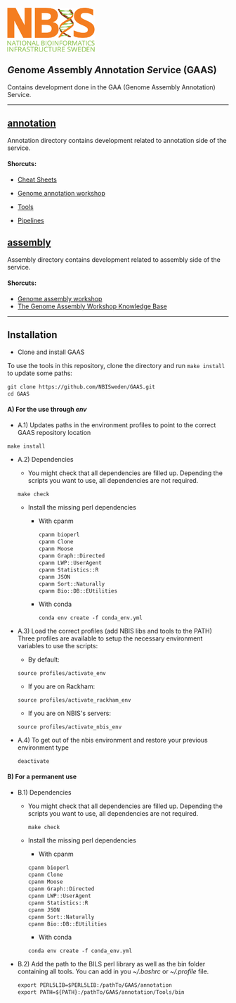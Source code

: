 
[<img align="center" src="NBIS.png" width="200" height="100" />](https://nbis.se) 
<h2><em>G</em>enome <em>A</em>ssembly <em>A</em>nnotation <i>S</i>ervice (GAAS)</h2>  
Contains development done in the GAA (Genome Assembly Annotation) Service.

---------------------------

## [__annotation__](annotation)  
Annotation directory contains development related to annotation side of the service.  

#### Shorcuts:  
   - [Cheat Sheets](annotation/CheatSheet)

   - [Genome annotation workshop](https://nbisweden.github.io/workshop-genome_annotation/)

   - [Tools](annotation/Tools/bin/) 

   - [Pipelines](https://github.com/NBISweden/pipelines/tree/master/bpipe)

## [__assembly__](assembly)  
Assembly directory contains development related to assembly side of the service.  

#### Shorcuts:  
   - [Genome assembly workshop](https://nbisweden.github.io/workshop-genome_assembly/)
   - [The Genome Assembly Workshop Knowledge Base](https://github.com/NBISweden/workshop-genome_assembly/wiki)

---------------------------

## Installation

  * Clone and install GAAS
  
To use the tools in this repository, clone the directory and run `make install` to update some paths:
```
git clone https://github.com/NBISweden/GAAS.git
cd GAAS
```

#### A) For the use through ***env***  

   * A.1) Updates paths in the environment profiles to point to the correct GAAS repository location  
   ```
   make install   
   ```

   * A.2) Dependencies
      *  You might check that all dependencies are filled up. Depending the scripts you want to use, all dependencies are not required.  
      ```
      make check
      ```
      * Install the missing perl dependencies
      
        * With cpanm
           ```
           cpanm bioperl
           cpanm Clone
           cpanm Moose 
           cpanm Graph::Directed
           cpanm LWP::UserAgent
           cpanm Statistics::R
           cpanm JSON
           cpanm Sort::Naturally
           cpanm Bio::DB::EUtilities
           ```
         
         * With conda
            ```
            conda env create -f conda_env.yml
            ```
            
   * A.3) Load the correct profiles (add NBIS libs and tools to the PATH)  
    Three profiles are available to setup the necessary environment variables to use the scripts:

      * By default:
      ```
      source profiles/activate_env
      ```

      * If you are on Rackham:
      ```
      source profiles/activate_rackham_env
      ```

      * If you are on NBIS's servers:
      ```
      source profiles/activate_nbis_env
      ```
   * A.4) To get out of the nbis environment and restore your previous environment type  
  
     ```
     deactivate
     ```

#### B) For a permanent use  
  
   * B.1) Dependencies
      
      * You might check that all dependencies are filled up. Depending the scripts you want to use, all dependencies are not required.
         ```
         make check
         ```
      
      * Install the missing perl dependencies

        * With cpanm
        ```
        cpanm bioperl
        cpanm Clone
        cpanm Moose 
        cpanm Graph::Directed
        cpanm LWP::UserAgent
        cpanm Statistics::R
        cpanm JSON
        cpanm Sort::Naturally
        cpanm Bio::DB::EUtilities
        ```
        
        * With conda
        ```
        conda env create -f conda_env.yml
        ```


   * B.2) Add the path to the BILS perl library as well as the bin folder containing all tools. You can add in you *~/.bashrc* or *~/.profile* file.
      ```
      export PERL5LIB=$PERL5LIB:/pathTo/GAAS/annotation
      export PATH=${PATH}:/pathTo/GAAS/annotation/Tools/bin
      ```
      
      
